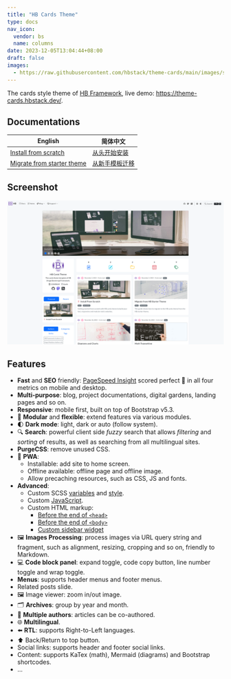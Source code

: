 ```yaml
---
title: "HB Cards Theme"
type: docs
nav_icon:
  vendor: bs
  name: columns
date: 2023-12-05T13:04:44+08:00
draft: false
images:
  - https://raw.githubusercontent.com/hbstack/theme-cards/main/images/screenshot.png
---
```


The cards style theme of [HB Framework](https://hbstack.dev/), live demo: https://theme-cards.hbstack.dev/.

## Documentations

| English | 简体中文 |
| --- | --- |
| [Install from scratch](https://theme-cards.hbstack.dev/docs/install-from-scratch/) | [从头开始安装](https://theme-cards.hbstack.dev/zh-hans/docs/install-from-scratch/) |
| [Migrate from starter theme](https://theme-cards.hbstack.dev/docs/migrate-from-starter-theme/) | [从新手模板迁移](https://theme-cards.hbstack.dev/zh-hans/docs/migrate-from-starter-theme/) |

## Screenshot

![Screenshot](https://raw.githubusercontent.com/hbstack/theme-cards/main/images/screenshot.png)

## Features

- **Fast** and **SEO** friendly: [PageSpeed Insight](https://pagespeed.web.dev/analysis?url=https://theme-cards.hbstack.dev/) scored perfect :100: in all four metrics on mobile and desktop.
- **Multi-purpose**: blog, project documentations, digital gardens, landing pages and so on.
- **Responsive**: mobile first, built on top of Bootstrap v5.3.
- :ice_cube: **Modular** and **flexible**: extend features via various modules.
- :first_quarter_moon: **Dark mode**: light, dark or auto (follow system).
- :mag: **Search**: powerful client side *fuzzy* search that allows *filtering* and *sorting* of results, as well as searching from all multilingual sites.
- **PurgeCSS**: remove unused CSS.
- :rocket: **PWA**:
  - Installable: add site to home screen.
  - Offline available: offline page and offline image.
  - Allow precaching resources, such as CSS, JS and fonts.
- **Advanced**:
  - Custom SCSS [variables](https://github.com/hbstack/theme-cards/blob/main/exampleSite/assets/hb/modules/custom/scss/variables.tmpl.scss) and [style](https://github.com/hbstack/theme-cards/blob/main/exampleSite/assets/hb/modules/custom/scss/index.scss).
  - Custom [JavaScript](https://github.com/hbstack/theme-cards/blob/main/exampleSite/assets/hb/modules/custom/js/index.ts).
  - Custom HTML markup:
    - [Before the end of `<head>`](https://github.com/hbstack/theme-cards/blob/main/exampleSite/layouts/partials/hugopress/modules/hb-custom/hooks/head-end.html)
    - [Before the end of `<body>`](https://github.com/hbstack/theme-cards/blob/main/exampleSite/layouts/partials/hugopress/modules/hb-custom/hooks/body-end.html)
    - [Custom sidebar widget](https://github.com/hbstack/theme-cards/blob/main/exampleSite/layouts/partials/hugopress/modules/hb-custom/hooks/hb-blog-sidebar.html)
- :framed_picture: **Images Processing**: process images via URL query string and fragment, such as alignment, resizing, cropping and so on, friendly to Markdown.
- :computer: **Code block panel**: expand toggle, code copy button, line number toggle and wrap toggle.
- **Menus**: supports header menus and footer menus.
- Related posts slide.
- :framed_picture: Image viewer: zoom in/out image.
- :card_index_dividers:	**Archives**: group by year and month.
- :memo: **Multiple authors**: articles can be co-authored.
- :globe_with_meridians: **Multilingual**.
- :arrow_left: **RTL**: supports Right-to-Left languages.
- :arrow_up: Back/Return to top button.
- Social links: supports header and footer social links.
- Content: supports KaTex (math), Mermaid (diagrams) and Bootstrap shortcodes.
- ...
